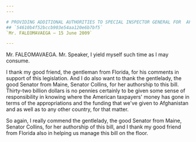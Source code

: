 ```yaml
---
---

# PROVIDING ADDITIONAL AUTHORITIES TO SPECIAL INSPECTOR GENERAL FOR  AFGHANISTAN RECONSTRUCTION
## `54610b4f52bccb903e54aa120e6b7bf5`
`Mr. FALEOMAVAEGA — 15 June 2009`

---
```



Mr. FALEOMAVAEGA. Mr. Speaker, I yield myself such time as I may 
consume.

I thank my good friend, the gentleman from Florida, for his comments 
in support of this legislation. And I do also want to thank the 
gentlelady, the good Senator from Maine, Senator Collins, for her 
authorship to this bill. Thirty-two billion dollars is no pennies 
certainly to be given some sense of responsibility in knowing where the 
American taxpayers' money has gone in terms of the appropriations and 
the funding that we've given to Afghanistan and as well as to any other 
country, for that matter.

So again, I really commend the gentlelady, the good Senator from 
Maine, Senator Collins, for her authorship of this bill, and I thank my 
good friend from Florida also in helping us manage this bill on the 
floor.